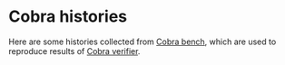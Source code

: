 # Cobra histories

Here are some histories collected from [Cobra bench](https://github.com/DBCobra/CobraBench),
which are used to reproduce results of [Cobra verifier](https://github.com/DBCobra/CobraVerifier).
